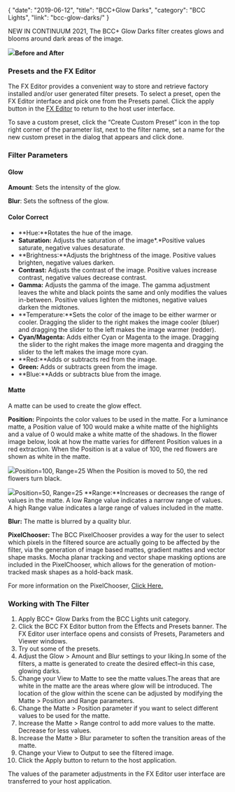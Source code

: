 {
"date": "2019-06-12",
"title": "BCC+Glow Darks",
"category": "BCC Lights",
"link": "bcc-glow-darks/"
}

 
NEW IN CONTINUUM 2021, The BCC+ Glow Darks filter creates glows and blooms around dark areas of the image. 


![](https://borisfx-com-res.cloudinary.com/image/upload//documentation/continuum/uploads/2020/10/Image_175.png)**Before and After**  

### Presets and the FX Editor


The FX Editor provides a convenient way to store and retrieve factory installed and/or user generated filter presets. To select a preset, open the FX Editor interface and pick one from the Presets panel. Click the apply button in the [FX Editor](/documentation/continuum/bcc-fx-editor) to return to the host user interface. 


To save a custom preset, click the “Create Custom Preset” icon in the top right corner of the parameter list, next to the filter name, set a name for the new custom preset in the dialog that appears and click done. 


### Filter Parameters


#### Glow


**Amount**: Sets the intensity of the glow.


**Blur**: Sets the softness of the glow.


#### Color Correct


* **Hue:**Rotates the hue of the image.
* **Saturation:** Adjusts the saturation of the image*.*Positive values saturate, negative values desaturate.
* **Brightness:**Adjusts the brightness of the image. Positive values brighten, negative values darken.
* **Contrast:** Adjusts the contrast of the image. Positive values increase contrast, negative values decrease contrast.
* **Gamma:** Adjusts the gamma of the image. The gamma adjustment leaves the white and black points the same and only modifies the values in-between. Positive values lighten the midtones, negative values darken the midtones.
* **Temperature:**Sets the color of the image to be either warmer or cooler. Dragging the slider to the right makes the image cooler (bluer) and dragging the slider to the left makes the image warmer (redder).
* **Cyan/Magenta:** Adds either Cyan or Magenta to the image. Dragging the slider to the right makes the image more magenta and dragging the slider to the left makes the image more cyan.
* **Red:**Adds or subtracts red from the image.
* **Green:** Adds or subtracts green from the image.
* **Blue:**Adds or subtracts blue from the image.


#### Matte


A matte can be used to create the glow effect. 


**Position:** Pinpoints the color values to be used in the matte. For a luminance matte, a Position value of 100 would make a white matte of the highlights and a value of 0 would make a white matte of the shadows. In the flower image below, look at how the matte varies for different Position values in a red extraction. When the Position is at a value of 100, the red flowers are shown as white in the matte.


![](https://borisfx-com-res.cloudinary.com/image/upload//documentation/continuum/uploads/2020/10/Image_349.gif)Position=100, Range=25
When the Position is moved to 50, the red flowers turn black.


![](https://borisfx-com-res.cloudinary.com/image/upload//documentation/continuum/uploads/2020/10/Image_350.gif)Position=50, Range=25
**Range:**Increases or decreases the range of values in the matte. A low Range value indicates a narrow range of values. A high Range value indicates a large range of values included in the matte.


**Blur:** The matte is blurred by a quality blur.


**PixelChooser:**  The BCC PixelChooser provides a way for the user to select which pixels in the filtered source are actually going to be affected by the filter, via the generation of image based mattes, gradient mattes and vector shape masks. Mocha planar tracking and vector shape masking options are included in the PixelChooser, which allows for the generation of motion-tracked mask shapes as a hold-back mask. 


For more information on the PixelChooser, [Click Here.﻿](/documentation/continuum/)


### Working with The Filter


1. Apply BCC+ Glow Darks from the BCC Lights unit category.
2. Click the BCC FX Editor button from the Effects and Presets banner. The FX Editor user interface opens and consists of Presets, Parameters and Viewer windows.
3. Try out some of the presets.
4. Adjust the Glow > Amount and Blur settings to your liking.In some of the filters, a matte is generated to create the desired effect–in this case, glowing darks.
5. Change your View to Matte to see the matte values.The areas that are white in the matte are the areas where glow will be introduced. The location of the glow within the scene can be adjusted by modifying the Matte > Position and Range parameters.
6. Change the Matte > Position parameter if you want to select different values to be used for the matte.
7. Increase the Matte > Range control to add more values to the matte. Decrease for less values.
8. Increase the Matte > Blur parameter to soften the transition areas of the matte.
9. Change your View to Output to see the filtered image.
10. Click the Apply button to return to the host application.


The values of the parameter adjustments in the FX Editor user interface are transferred to your host application.



